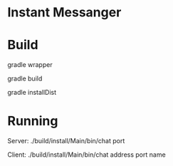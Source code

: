 # Instant Messanger

# Build
gradle wrapper

gradle build

gradle installDist


# Running
Server: ./build/install/Main/bin/chat port

Client: ./build/install/Main/bin/chat address port name
